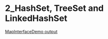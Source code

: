 # 2_HashSet, TreeSet and LinkedHashSet

[MapInterfaceDemo output](https://github.com/LearnerSrush/java-program-with-output/blob/main/MapInterfaceDemo.png)
